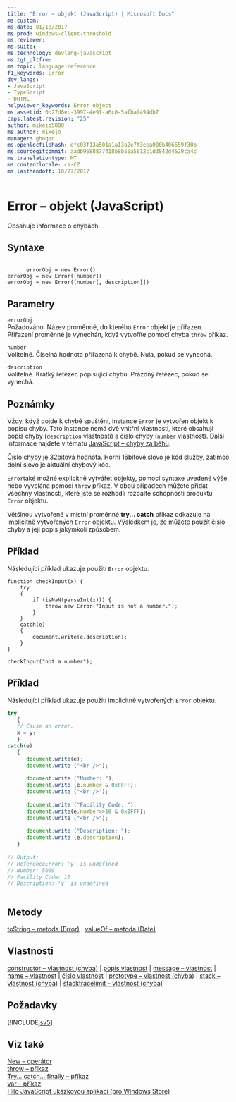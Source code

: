 ```yaml
---
title: "Error – objekt (JavaScript) | Microsoft Docs"
ms.custom: 
ms.date: 01/18/2017
ms.prod: windows-client-threshold
ms.reviewer: 
ms.suite: 
ms.technology: devlang-javascript
ms.tgt_pltfrm: 
ms.topic: language-reference
f1_keywords: Error
dev_langs:
- JavaScript
- TypeScript
- DHTML
helpviewer_keywords: Error object
ms.assetid: 0b27d6ec-3997-4e91-a6c0-5afbaf494db7
caps.latest.revision: "25"
author: mikejo5000
ms.author: mikejo
manager: ghogen
ms.openlocfilehash: efc03f13a501a1a13a2e7f3eea000b406559f30b
ms.sourcegitcommit: aadb9588877418b8b55a5612c1d3842d4520ca4c
ms.translationtype: MT
ms.contentlocale: cs-CZ
ms.lasthandoff: 10/27/2017
---
```

# <a name="error-object-javascript"></a>Error – objekt (JavaScript)
Obsahuje informace o chybách.  
  
## <a name="syntax"></a>Syntaxe  
  
```  
  
      errorObj = new Error()  
errorObj = new Error([number])  
errorObj = new Error([number[, description]])  
```  
  
## <a name="parameters"></a>Parametry  
 `errorObj`  
 Požadováno. Název proměnné, do kterého `Error` objekt je přiřazen. Přiřazení proměnné je vynechán, když vytvoříte pomocí chyba `throw` příkaz.  
  
 `number`  
 Volitelné. Číselná hodnota přiřazená k chybě. Nula, pokud se vynechá.  
  
 `description`  
 Volitelné. Krátký řetězec popisující chybu. Prázdný řetězec, pokud se vynechá.  
  
## <a name="remarks"></a>Poznámky  
 Vždy, když dojde k chybě spuštění, instance `Error` je vytvořen objekt k popisu chyby. Tato instance nemá dvě vnitřní vlastnosti, které obsahují popis chyby (`description` vlastnosti) a číslo chyby (`number` vlastnost). Další informace najdete v tématu [JavaScript – chyby za běhu](../../javascript/reference/javascript-run-time-errors.md).  
  
 Číslo chyby je 32bitová hodnota. Horní 16bitové slovo je kód služby, zatímco dolní slovo je aktuální chybový kód.  
  
 `Error`také možné explicitně vytvářet objekty, pomocí syntaxe uvedené výše nebo vyvolána pomocí `throw` příkaz. V obou případech můžete přidat všechny vlastnosti, které jste se rozhodli rozbalte schopnosti produktu `Error` objektu.  
  
 Většinou vytvořené v místní proměnné **try... catch** příkaz odkazuje na implicitně vytvořených `Error` objektu. Výsledkem je, že můžete použít číslo chyby a její popis jakýmkoli způsobem.  
  
## <a name="example"></a>Příklad  
 Následující příklad ukazuje použití `Error` objektu.  
  
```  
function checkInput(x) {  
    try  
    {  
        if (isNaN(parseInt(x))) {  
            throw new Error("Input is not a number.");  
        }  
    }  
    catch(e)  
    {  
        document.write(e.description);  
    }  
}  
  
checkInput("not a number");  
```  
  
## <a name="example"></a>Příklad  
 Následující příklad ukazuje použití implicitně vytvořených `Error` objektu.  
  
```JavaScript  
try  
   {  
   // Cause an error.  
   x = y;  
   }  
catch(e)  
   {  
      document.write(e);  
      document.write ("<br />");  
  
      document.write ("Number: ");  
      document.write (e.number & 0xFFFF);  
      document.write ("<br />");  
  
      document.write ("Facility Code: ");  
      document.write(e.number>>16 & 0x1FFF);  
      document.write ("<br />");  
  
      document.write ("Description: ");  
      document.write (e.description);  
   }  
  
// Output:  
// ReferenceError: 'y' is undefined  
// Number: 5009  
// Facility Code: 10  
// Description: 'y' is undefined  
  
```  
  
## <a name="methods"></a>Metody  
 [toString – metoda (Error)](../../javascript/reference/tostring-method-error.md) &#124; [valueOf – metoda (Date)](../../javascript/reference/valueof-method-date.md)  
  
## <a name="properties"></a>Vlastnosti  
 [constructor – vlastnost (chyba)](../../javascript/reference/constructor-property-error.md) &#124; [popis vlastnost](../../javascript/reference/description-property-error-javascript.md) &#124; [message – vlastnost](../../javascript/reference/message-property-error-javascript.md) &#124; [name – vlastnost](../../javascript/reference/name-property-error-javascript.md) &#124; [číslo vlastnost](../../javascript/reference/number-property-error-javascript.md) &#124; [prototype – vlastnost (chyba)](../../javascript/reference/prototype-property-error.md) &#124; [stack – vlastnost (chyba)](../../javascript/reference/stack-property-error-javascript.md) &#124; [stacktracelimit – vlastnost (chyba)](../../javascript/reference/stacktracelimit-property-error-javascript.md)  
  
## <a name="requirements"></a>Požadavky  
 [!INCLUDE[jsv5](../../javascript/reference/includes/jsv5-md.md)]  
  
## <a name="see-also"></a>Viz také  
 [New – operátor](../../javascript/reference/new-operator-decrementjavascript.md)   
 [throw – příkaz](../../javascript/reference/throw-statement-javascript.md)   
 [Try... catch... finally – příkaz](../../javascript/reference/try-dot-dot-dot-catch-dot-dot-dot-finally-statement-javascript.md)   
 [var – příkaz](../../javascript/reference/var-statement-javascript.md)   
 [Hilo JavaScript ukázkovou aplikaci (pro Windows Store)](http://hilojs.codeplex.com/SourceControl/latest)